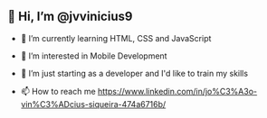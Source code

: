 ## 👋 Hi, I’m @jvvinicius9

- 🌱 I’m currently learning HTML, CSS and JavaScript
- 👀 I’m interested in Mobile Development
- 💞️ I’m just starting as a developer and I'd like to train my skills

- 📫 How to reach me https://www.linkedin.com/in/jo%C3%A3o-vin%C3%ADcius-siqueira-474a6716b/
